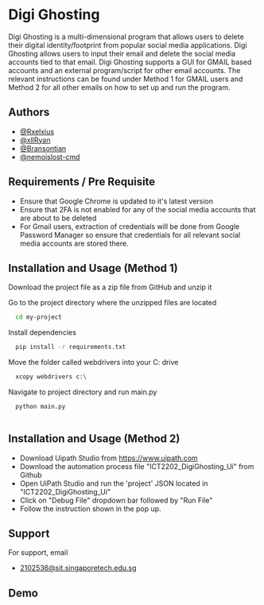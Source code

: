 
# Digi Ghosting

Digi Ghosting is a multi-dimensional program that allows users to delete their digital identity/footprint from popular social media applications. Digi Ghosting allows users to input their email and delete the social media accounts tied to that email. Digi Ghosting supports a GUI for GMAIL based accounts and an external program/script for other email accounts. The relevant instructions can be found under Method 1 for GMAIL users and Method 2 for all other emails on how to set up and run the program.


## Authors

- [@Rxelxius](https://github.com/Rxelxius)
- [@xllRyan](https://github.com/xllRyan)
- [@Bransontian](https://github.com/Bransontian)
- [@nemoislost-cmd](https://github.com/nemoislost-cmd)


## Requirements / Pre Requisite
- Ensure that Google Chrome is updated to it's latest version
- Ensure that 2FA is not enabled for any of the social media accounts that are about to be deleted
- For Gmail users, extraction of credentials will be done from Google Password Manager so ensure that credentials for all relevant social media accounts are stored there.

## Installation and Usage  (Method 1)


Download the project file as a zip file from GitHub and unzip it 

Go to the project directory where the unzipped files are located

```bash
  cd my-project
```

Install dependencies

```bash
  pip install -r requirements.txt
```

Move the folder called webdrivers into your C: drive 

```bash
  xcopy webdrivers c:\
```


Navigate to project directory and run main.py

```bash
  python main.py
  
```

## Installation and Usage (Method 2) 

- Download Uipath Studio from https://www.uipath.com
- Download the automation process file "ICT2202_DigiGhosting_Ui" from Github
- Open UiPath Studio and run the 'project' JSON located in "ICT2202_DigiGhosting_Ui"
- Click on "Debug File" dropdown bar followed by "Run File"
- Follow the instruction shown in the pop up.
## Support

For support, email 
- 2102536@sit.singaporetech.edu.sg 



## Demo











